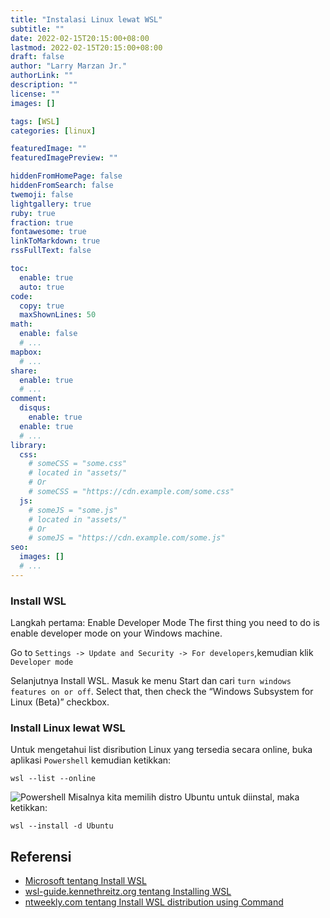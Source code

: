 ```yaml
---
title: "Instalasi Linux lewat WSL"
subtitle: ""
date: 2022-02-15T20:15:00+08:00
lastmod: 2022-02-15T20:15:00+08:00
draft: false 
author: "Larry Marzan Jr."
authorLink: ""
description: ""
license: ""
images: [] 

tags: [WSL]
categories: [linux]

featuredImage: ""
featuredImagePreview: ""

hiddenFromHomePage: false
hiddenFromSearch: false
twemoji: false
lightgallery: true
ruby: true
fraction: true
fontawesome: true
linkToMarkdown: true
rssFullText: false

toc:
  enable: true
  auto: true
code:
  copy: true
  maxShownLines: 50
math:
  enable: false
  # ...
mapbox:
  # ...
share:
  enable: true
  # ...
comment:
  disqus:
    enable: true
  enable: true
  # ...
library:
  css:
    # someCSS = "some.css"
    # located in "assets/"
    # Or
    # someCSS = "https://cdn.example.com/some.css"
  js:
    # someJS = "some.js"
    # located in "assets/"
    # Or
    # someJS = "https://cdn.example.com/some.js"
seo:
  images: []
  # ...
---
```


### Install WSL
Langkah pertama: Enable Developer Mode
The first thing you need to do is enable developer mode on your Windows machine.

Go to `Settings -> Update and Security -> For developers`,kemudian klik `Developer mode`

Selanjutnya Install WSL. Masuk ke menu Start dan cari `turn windows features on or off`. Select that, then check the “Windows Subsystem for Linux (Beta)” checkbox.

### Install Linux lewat WSL
Untuk mengetahui list disribution Linux yang tersedia secara online, buka aplikasi `Powershell` kemudian ketikkan:
```
wsl --list --online
```
![Powershell](https://www.ntweekly.com/wp-content/uploads/2021/09/image-3-1024x387.png "Powershell")
Misalnya kita memilih distro Ubuntu untuk diinstal, maka ketikkan:
```
wsl --install -d Ubuntu
```

## Referensi
- [Microsoft tentang Install WSL](https://docs.microsoft.com/en-us/windows/wsl/install)
- [wsl-guide.kennethreitz.org tentang Installing WSL](https://wsl-guide.kennethreitz.org/en/latest/installation.html)
- [ntweekly.com tentang Install WSL distribution using Command](https://www.ntweekly.com/2021/09/10/list-available-for-install-wsl-distribution-using-command/)


